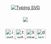 <div align="center">
  
  [![Typing SVG](https://readme-typing-svg.demolab.com?font=Fira+Code&size=30&pause=1000&color=1FF777&center=true&vCenter=true&random=false&width=435&lines=Hi!+Im+Victor+Boaventura)](https://git.io/typing-svg)

</div>

###

<p align="center">
  <a href="https://skillicons.dev">
    <img src="https://skillicons.dev/icons?i=git,github,gitlab,githubactions,docker,postman,cypress,jenkins,unity,mysql,cs,cpp,java,python,js,ts,html,css&perline=9" />
  </a>
</p>

###

<div align="center">
  <a href="https://www.instagram.com/bsmvictor/" target="_blank"> 
  <img src="https://img.shields.io/static/v1?message=Instagram&logo=instagram&label=&color=E4405F&logoColor=white&labelColor=&style=for-the-badge" height="30" alt="instagram logo"  />
  </a>
  
  <a href="https://www.twitch.tv/victorbvtsm" target="_blank"> 
  <img src="https://img.shields.io/static/v1?message=Twitch&logo=twitch&label=&color=9146FF&logoColor=white&labelColor=&style=for-the-badge" height="30" alt="twitch logo"  />
  </a>

  <a href="https://www.linkedin.com/in/victorboaventura/" target="_blank"> 
  <img src="https://img.shields.io/static/v1?message=LinkedIn&logo=linkedin&label=&color=0077B5&logoColor=white&labelColor=&style=for-the-badge" height="30" alt="linkedin logo"  />
  </a>
  
  <a href="https://discord.com/bsmvictor" target="_blank">
  <img src="https://img.shields.io/static/v1?message=Discord&logo=discord&label=&color=7289DA&logoColor=white&labelColor=&style=for-the-badge" height="30" alt="discord logo"  />
  </a>
</div>

###
